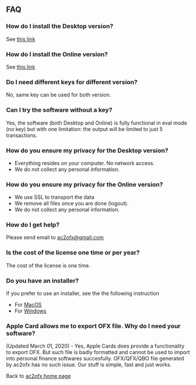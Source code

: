 ## FAQ

### How do I install the Desktop version?
See [this link](README.md#prerequisite-for-desktop-version)

### How do I install the Online version?
See [this link](web.md#online-version)

### Do I need different keys for different version?
No, same key can be used for both version.

### Can I try the software without a key?
Yes, the software (both Desktop and Online) is fully functional in eval mode (no key) but with one limitation: the output will be limited to just 5 transactions.

### How do you ensure my privacy for the Desktop version?
* Everything resides on your computer. No network access.
* We do not collect any personal information.

### How do you ensure my privacy for the Online version?
* We use SSL to transport the data
* We remove all files once you are done (logout).
* We do not collect any personal information.

### How do I get help?
Please send email to ac2ofx@gmail.com

### Is the cost of the license one time or per year?
The cost of the license is one time.

### Do you have an installer?
If you prefer to use an installer, see the the following instruction
* For [MacOS](macos-installer.md)
* For [Windows](win-installer.md)

### Apple Card allows me to export OFX file. Why do I need your software?
(Updated March 01, 2020) - Yes, Apple Cards does provide a functionality to export OFX. But such file is badly formatted and cannot be used to import into personal finance softwares succesfully. OFX/QFX/QBO file generated by ac2ofx  has no such issue. Our stuff is simple, fast and just works.

Back to [ac2ofx home page](/ac2ofx/)
